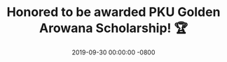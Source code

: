 ---
title: >-
    Honored to be awarded PKU Golden Arowana Scholarship! 🏆
date: 2019-09-30 00:00:00 -0800
---